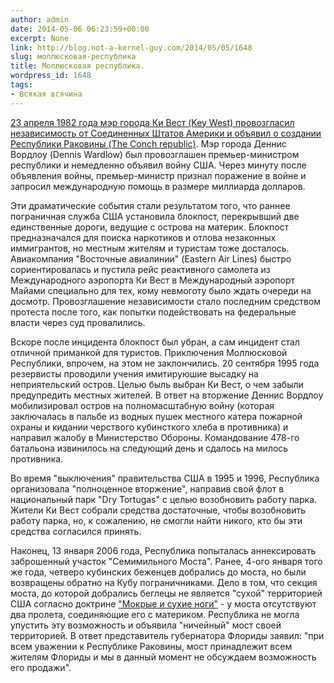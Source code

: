 ```yaml
---
author: admin
date: 2014-05-06 06:23:59+00:00
excerpt: None
link: http://blog.not-a-kernel-guy.com/2014/05/05/1648
slug: моллюсковая-республика
title: Моллюсковая республика.
wordpress_id: 1648
tags:
- Всякая всячина
---
```


[23 апреля 1982 года мэр города Ки Вест (Key West) провозгласил независимость от Соединенных Штатов Америки и объявил о создании Республики Раковины (The Conch republic)](http://en.wikipedia.org/wiki/The_Conch_Republic). Мэр города Деннис Вордлоу (Dennis Wardlow) был провозглашен премьер-министром республики и немедленно объявил войну США. Через минуту после объявления войны, премьер-министр признал поражение в войне и запросил международную помощь в размере миллиарда долларов.

Эти драматические события стали результатом того, что раннее пограничная служба США установила блокпост, перекрывший две единственные дороги, ведущие с острова на материк. Блокпост предназначался для поиска наркотиков и отлова незаконных иммигрантов, но местным жителям и туристам тоже досталось. Авиакомпания "Восточные авиалинии" (Eastern Air Lines) быстро сориентировалась и пустила рейс реактивного самолета из Международного аэропорта Ки Вест в Международный аэропорт Майами специально для тех, кому невмоготу было ждать очереди на досмотр. Провозглашение независимости стало последним средством протеста после того, как попытки подействовать на федеральные власти через суд провалились. 

Вскоре после инцидента блокпост был убран, а сам инцидент стал отличной приманкой для туристов. Приключения Моллюсковой Республики, впрочем, на этом не заклончились. 20 сентября 1995 года резервисты проводили учения имитируюшие высадку на неприятельский остров. Целью быль выбран Ки Вест, о чем забыли предупредить местных жителей. В ответ на вторжение Деннис Вордлоу мобилизировал остров на полномасштабную войну (которая заключалась в пальбе из водных пушек местного катера пожарной охраны и кидании черствого кубинсткого хлеба в противника) и направил жалобу в Министерство Обороны. Командование 478-го батальона извинилось на следующий день и сдалось на милось противника.

Во время "выключения" правительства США в 1995 и 1996, Республика организовала "полноценное вторжение", направив свой флот в национальный парк "Dry Tortugas" с целью возобновить работу парка. Жители Ки Вест собрали средства достаточные, чтобы возобновить работу парка, но, к сожалению, не смогли найти никого, кто бы эти средства согласился принять.

Наконец, 13 января 2006 года, Республика попыталась аннексировать заброшенный участок "Семимильного Моста". Ранее, 4-ого января того же года, четверо кубинских беженцев добрались до моста, но были возвращены обратно на Кубу пограничниками. Дело в том, что секция моста, до которой добрались беглецы не  является "сухой" территорией США согласно доктрине ["Мокрые и сухие ноги"](http://en.wikipedia.org/wiki/Wet_feet,_dry_feet_policy) - у моста отсутствуют два пролета, соединяющие его с материком. Республика не могла упустить эту возможность и объявила "ничейный" мост своей территорией. В ответ представитель губернатора Флориды заявил: "при всем уважении к Республике Раковины, мост принадлежит всем жителям Флориды и мы в данный момент не обсуждаем возможность его продажи".
